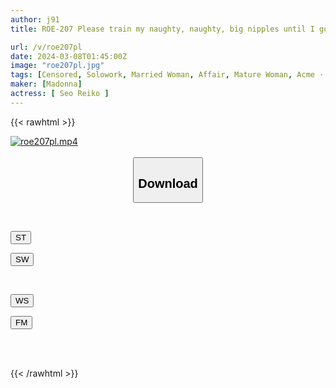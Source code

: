 ```yaml
---
author: j91
title: ROE-207 Please train my naughty, naughty, big nipples until I go crazy. Reiko Seo

url: /v/roe207pl
date: 2024-03-08T01:45:00Z
image: "roe207pl.jpg"
tags: [Censored, Solowork, Married Woman, Affair, Mature Woman, Acme · Orgasm, Breast Peeker	]
maker: [Madonna]
actress: [ Seo Reiko ]
---
```



{{< rawhtml >}}

<div class="video" data-videoid="DjV2ojDg8VHk7Bj">
    <a href="javascript:;">
        <img src="/v/roe207pl/roe207pl.jpg" width="WIDTH" height="HEIGHT" alt="roe207pl.mp4" loading="lazy">
    </a>
</div>

<script type="text/javascript" src="https://j91.asia/asset/on-demand-st.js"></script>

<br>
  <link rel="stylesheet" href="https://j91.asia/asset/bs5.css">
  
  <center>
  <button class="btn btn-primary" type="button" data-bs-toggle="collapse" data-bs-target=".multi-collapse" aria-expanded="false" aria-controls="multiCollapseExample1 multiCollapseExample2"><h2>Download</h2></button></center>
</p>
<div class="row">
  <div class="col">
    <div class="collapse multi-collapse" id="multiCollapseExample1">
      <div class="card card-body">
	      	      <br>
<div class="buttons">  
<p><a href="https://streamtape.to/v/DjV2ojDg8VHk7Bj" target="_blank"><button class="btn-hover color-3"><i class="fa fa-download"></i> ST</button></a></p>
<p><a href="https://cdnwish.com/17hbjgrf6tzn" target="_blank"><button class="btn-hover color-2"><i class="fa fa-download"></i> SW</button></a></p></div>
    </div>
  </div>
</div>
  <div class="col">
    <div class="collapse multi-collapse" id="multiCollapseExample2">
      <div class="card card-body">
	      <br>
<div class="buttons">
<p><a href="https://wolfstream.tv/6i0ouet4r525"><button class="btn-hover color-9"><i class="fa fa-download"></i> WS</button></a></p>
<p><a href="https://filemoon.sx/d/2ogaypwbc80u"><button class="btn-hover color-8"><i class="fa fa-download"></i> FM</button></a></p></div>
<br><br>
      </div>
    </div>
  </div>
</div>

{{< /rawhtml >}}